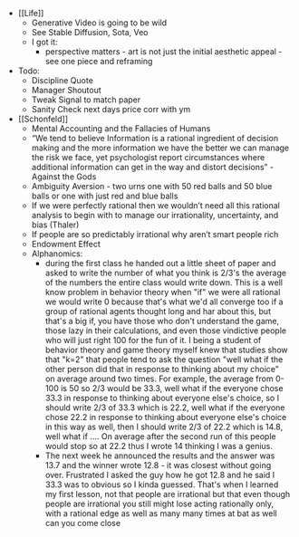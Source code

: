 - [[Life]]
    - Generative Video is going to be wild
    - See Stable Diffusion, Sota, Veo
    - I got it:
        - perspective matters - art is not just the initial aesthetic appeal - see one piece and reframing
- Todo:
    - Discipline Quote
    - Manager Shoutout
    - Tweak Signal to match paper
    - Sanity Check next days price corr with ym
- [[Schonfeld]]
    - Mental Accounting and the Fallacies of Humans
    - “We tend to believe Information is a rational ingredient of decision making and the more information we have the better we can manage the risk we face, yet psychologist report circumstances where additional information can get in the way and distort decisions” - Against the Gods
    - Ambiguity Aversion - two urns one with 50 red balls and 50 blue balls or one with just red and blue balls
    - If we were perfectly rational then we wouldn’t need all this rational analysis to begin with to manage our irrationality, uncertainty, and bias (Thaler)
    - If people are so predictably irrational why aren’t smart people rich
    - Endowment Effect
    - Alphanomics:
        - during the first class he handed out a little sheet of paper and asked to write the number of what you think is 2/3's the average of the numbers the entire class would write down. This is a well know problem in behavior theory when "if" we were all rational we would write 0 because that's what we'd all converge too if a group of rational agents thought long and har about this, but that's a big if, you have those who don't understand the game, those lazy in their calculations, and even those vindictive people who will just right 100 for the fun of it. I being a student of behavior theory and game theory myself knew that studies show that "k=2" that people tend to ask the question "well what if the other person did that in response to thinking about my choice" on average around two times. For example, the average from 0-100 is 50 so 2/3 would be 33.3, well what if the everyone chose 33.3 in response to thinking about everyone else's choice, so I should write 2/3 of 33.3 which is 22.2, well what if the everyone chose 22.2 in response to thinking about everyone else's choice in this way as well, then I should write 2/3 of 22.2 which is 14.8, well what if .... On average after the second run of this people would stop so at 22.2 thus I wrote 14 thinking I was a genius.
        - The next week he announced the results and the answer was 13.7 and the winner wrote 12.8 - it was closest without going over. Frustrated I asked the guy how he got 12.8 and he said I 33.3 was to obvious so I kinda guessed. That's when I learned my first lesson, not that people are irrational but that even though people are irrational you still might lose acting rationally only, with a rational edge as well as many many times at bat as well can you come close
